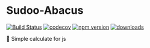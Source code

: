 # Sudoo-Abacus

[![Build Status](https://travis-ci.com/SudoDotDog/Sudoo-Abacus.svg?branch=master)](https://travis-ci.com/SudoDotDog/Sudoo-Abacus)
[![codecov](https://codecov.io/gh/SudoDotDog/Sudoo-Abacus/branch/master/graph/badge.svg)](https://codecov.io/gh/SudoDotDog/Sudoo-Abacus)
[![npm version](https://badge.fury.io/js/%40sudoo%2Fabacus.svg)](https://badge.fury.io/js/%40sudoo%2Fabacus)
[![downloads](https://img.shields.io/npm/dm/@sudoo/abacus.svg)](https://www.npmjs.com/package/@sudoo/abacus)

:fish_cake: Simple calculate for js
